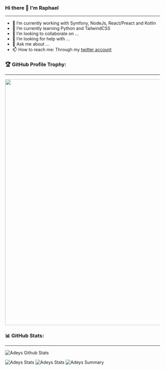 ### Hi there 👋 I'm Raphael
---

- 🔭 I’m currently working with Symfony, NodeJs, React/Preact and Kotlin
- 🌱 I’m currently learning Python and TailwindCSS
- 👯 I’m looking to collaborate on ...
- 🤔 I’m looking for help with ...
- 💬 Ask me about ...
- 📫 How to reach me: Through my [twitter account](https://twitter.com/raphadeys)


### 🏆 GitHub Profile Trophy:
---
<a href="https://github.com/ryo-ma/github-profile-trophy">
  <img width=800 src="https://github-profile-trophy.vercel.app/?username=adeys&column=8&theme=onedark&no-frame=true&no-bg=true"/>
</a>

### 📊 GitHub Stats:
---
![Adeys Github Stats](https://github-readme-stats.vercel.app/api?username=adeys&theme=onedark&show_icons=true&count_private=true)

![Adeys Stats](https://github-profile-summary-cards.vercel.app/api/cards/repos-per-language?username=adeys&theme=onedark)
![Adeys Stats](https://github-profile-summary-cards.vercel.app/api/cards/most-commit-language?username=adeys&theme=onedark)
![Adeys Summary](https://github-profile-summary-cards.vercel.app/api/cards/profile-details?username=adeys&theme=onedark)
  
